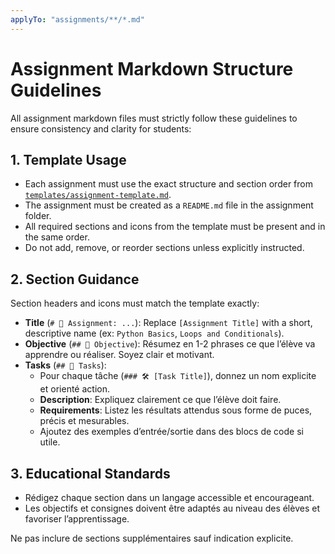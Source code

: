 ```yaml
---
applyTo: "assignments/**/*.md"
---
```


# Assignment Markdown Structure Guidelines

All assignment markdown files must strictly follow these guidelines to ensure consistency and clarity for students:

## 1. Template Usage

- Each assignment must use the exact structure and section order from [`templates/assignment-template.md`](../../templates/assignment-template.md).
- The assignment must be created as a `README.md` file in the assignment folder.
- All required sections and icons from the template must be present and in the same order.
- Do not add, remove, or reorder sections unless explicitly instructed.

## 2. Section Guidance

Section headers and icons must match the template exactly:

- **Title** (`# 📘 Assignment: ...`): Replace `[Assignment Title]` with a short, descriptive name (ex: `Python Basics`, `Loops and Conditionals`).
- **Objective** (`## 🎯 Objective`): Résumez en 1-2 phrases ce que l’élève va apprendre ou réaliser. Soyez clair et motivant.
- **Tasks** (`## 📝 Tasks`):
  - Pour chaque tâche (`### 🛠️ [Task Title]`), donnez un nom explicite et orienté action.
  - **Description**: Expliquez clairement ce que l’élève doit faire.
  - **Requirements**: Listez les résultats attendus sous forme de puces, précis et mesurables.
  - Ajoutez des exemples d’entrée/sortie dans des blocs de code si utile.

## 3. Educational Standards

- Rédigez chaque section dans un langage accessible et encourageant.
- Les objectifs et consignes doivent être adaptés au niveau des élèves et favoriser l’apprentissage.

Ne pas inclure de sections supplémentaires sauf indication explicite.